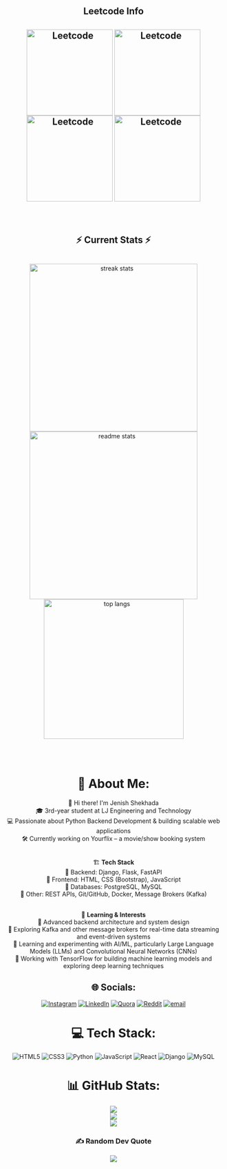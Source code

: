 <div align="center"> 
  
<h2 align="center">Leetcode Info<h2>  
<p align="center">
  <a href="https://leetcode.com/JRshekhada7/" target="_blank"><img align="center" src="https://leetcode.com/static/images/badges/2024/gif/2024-02.gif" alt="Leetcode" height="200" width="200" /></a>
  <a href="https://leetcode.com/JRshekhada7/" target="_blank"><img align="center" src="https://leetcode.com/static/images/badges/2024/gif/2024-03.gif" alt="Leetcode" height="200" width="200" /></a>
  <a href="https://leetcode.com/JRshekhada7/" target="_blank"><img align="center" src="https://assets.leetcode.com/static_assets/marketing/2024-200.gif" alt="Leetcode" height="200" width="200" /></a>
  <a href="https://leetcode.com/JRshekhada7/" target="_blank"><img align="center" src="https://assets.leetcode.com/static_assets/marketing/2024-100.gif" alt="Leetcode" height="200" width="200" /></a>
</p>

<br/>
<h2 align="center">⚡ Current Stats ⚡</h2>
<br>
<div align=center>
  <img width=390 src="https://streak-stats.demolab.com/?user=JRshekhada7&count_private=true&theme=react&border_radius=10" alt="streak stats"/>
  <img width=390 src="https://github-readme-stats.vercel.app/api?username=JRshekhada7&show_icons=true&theme=react&rank_icon=github&border_radius=10" alt="readme stats" />
  <img width=325 align="center" src="https://github-readme-stats.vercel.app/api/top-langs/?username=JRshekhada7&hide=HTML&langs_count=8&layout=compact&theme=react&border_radius=10&size_weight=0.5&count_weight=0.5&exclude_repo=github-readme-stats" alt="top langs" />
</div>

<br/><br/>
# 💫 About Me:
🚀 Hi there! I'm Jenish Shekhada<br>
🎓 3rd-year student at LJ Engineering and Technology<br>
💻 Passionate about Python Backend Development & building scalable web applications<br>
🛠️ Currently working on Yourflix – a movie/show booking system<br><br>

🏗️ **Tech Stack**<br>
🔹 Backend: Django, Flask, FastAPI<br>
🔹 Frontend: HTML, CSS (Bootstrap), JavaScript<br>
🔹 Databases: PostgreSQL, MySQL<br>
🔹 Other: REST APIs, Git/GitHub, Docker, Message Brokers (Kafka)<br><br>

🌱 **Learning & Interests**<br>
🔹 Advanced backend architecture and system design<br>
🔹 Exploring Kafka and other message brokers for real-time data streaming and event-driven systems<br>
🔹 Learning and experimenting with AI/ML, particularly Large Language Models (LLMs) and Convolutional Neural Networks (CNNs)<br>
🔹 Working with TensorFlow for building machine learning models and exploring deep learning techniques<br>

## 🌐 Socials:
[![Instagram](https://img.shields.io/badge/Instagram-%23E4405F.svg?logo=Instagram&logoColor=white)](https://instagram.com/j._r._shekhada) 
[![LinkedIn](https://img.shields.io/badge/LinkedIn-%230077B5.svg?logo=linkedin&logoColor=white)](https://linkedin.com/in/jenish-shekhada-ba4681314) 
[![Quora](https://img.shields.io/badge/Quora-%23B92B27.svg?logo=Quora&logoColor=white)](https://quora.com/profile/ShadowMonarch) 
[![Reddit](https://img.shields.io/badge/Reddit-%23FF4500.svg?logo=Reddit&logoColor=white)](https://reddit.com/user/Shadow_Monarch) 
[![email](https://img.shields.io/badge/Email-D14836?logo=gmail&logoColor=white)](mailto:jenishshekhada7@gmail.com) 

# 💻 Tech Stack:
![HTML5](https://img.shields.io/badge/html5-%23E34F26.svg?style=flat-square&logo=html5&logoColor=white) 
![CSS3](https://img.shields.io/badge/css3-%231572B6.svg?style=flat-square&logo=css3&logoColor=white) 
![Python](https://img.shields.io/badge/python-3670A0?style=flat-square&logo=python&logoColor=ffdd54) 
![JavaScript](https://img.shields.io/badge/javascript-%23323330.svg?style=flat-square&logo=javascript&logoColor=%23F7DF1E) 
![React](https://img.shields.io/badge/react-%2320232a.svg?style=flat-square&logo=react&logoColor=%2361DAFB) 
![Django](https://img.shields.io/badge/django-%23092E20.svg?style=flat-square&logo=django&logoColor=white) 
![MySQL](https://img.shields.io/badge/mysql-4479A1.svg?style=flat-square&logo=mysql&logoColor=white) 

# 📊 GitHub Stats:
![](https://github-readme-stats.vercel.app/api?username=JRshekhada7&theme=radical&hide_border=false&include_all_commits=true&count_private=true)<br/>
![](https://github-readme-streak-stats.herokuapp.com/?user=JRshekhada7&theme=radical&hide_border=false)<br/>
![](https://github-readme-stats.vercel.app/api/top-langs/?username=JRshekhada7&theme=radical&hide_border=false&include_all_commits=true&count_private=true&layout=compact)

### ✍️ Random Dev Quote
![](https://quotes-github-readme.vercel.app/api?type=vetical&theme=dark)
